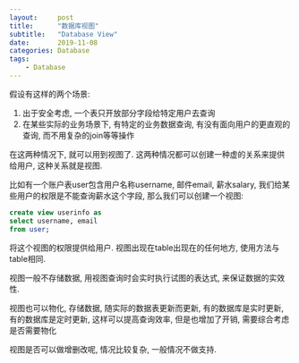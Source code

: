 ```yaml
---
layout:     post
title:      "数据库视图"
subtitle:   "Database View"
date:       2019-11-08
categories: Database
tags:
    - Database
---
```


假设有这样的两个场景:

1. 出于安全考虑, 一个表只开放部分字段给特定用户去查询
2. 在某些实际的业务场景下, 有特定的业务数据查询, 有没有面向用户的更直观的查询, 而不用复杂的join等等操作

在这两种情况下, 就可以用到视图了. 这两种情况都可以创建一种虚的关系来提供给用户, 这种关系就是视图.

比如有一个账户表user包含用户名称username, 邮件email, 薪水salary, 我们给某些用户的权限是不能查询薪水这个字段, 那么我们可以创建一个视图:

```sql
create view userinfo as
select username, email
from user;
```

将这个视图的权限提供给用户. 视图出现在table出现在的任何地方, 使用方法与table相同.

视图一般不存储数据, 用视图查询时会实时执行试图的表达式, 来保证数据的实效性.

视图也可以物化, 存储数据, 随实际的数据表更新而更新, 有的数据库是实时更新, 有的数据库是定时更新, 这样可以提高查询效率, 但是也增加了开销, 需要综合考虑是否需要物化

视图是否可以做增删改呢, 情况比较复杂, 一般情况不做支持.
